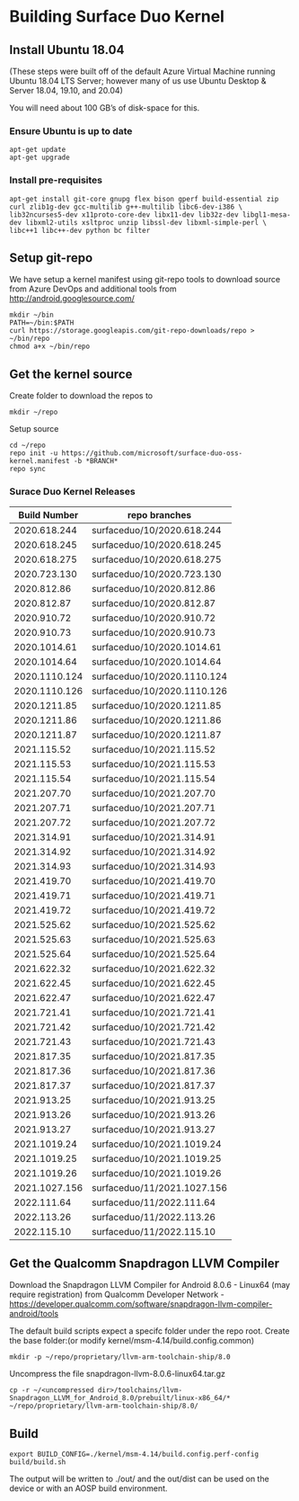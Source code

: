 # Building Surface Duo Kernel

## Install Ubuntu 18.04
(These steps were built off of the default Azure Virtual Machine running Ubuntu 18.04 LTS Server; however many of us use Ubuntu Desktop
& Server 18.04, 19.10, and 20.04)

You will need about 100 GB’s of disk-space for this.

### Ensure Ubuntu is up to date

```
apt-get update
apt-get upgrade
```

### Install pre-requisites

```
apt-get install git-core gnupg flex bison gperf build-essential zip curl zlib1g-dev gcc-multilib g++-multilib libc6-dev-i386 \
lib32ncurses5-dev x11proto-core-dev libx11-dev lib32z-dev libgl1-mesa-dev libxml2-utils xsltproc unzip libssl-dev libxml-simple-perl \
libc++1 libc++-dev python bc filter
```

## Setup git-repo

We have setup a kernel manifest using git-repo tools to download source
from Azure DevOps and additional tools from http://android.googlesource.com/

```
mkdir ~/bin
PATH=~/bin:$PATH
curl https://storage.googleapis.com/git-repo-downloads/repo > ~/bin/repo
chmod a+x ~/bin/repo
```

## Get the kernel source
Create folder to download the repos to

```
mkdir ~/repo
```

Setup source

```
cd ~/repo
repo init -u https://github.com/microsoft/surface-duo-oss-kernel.manifest -b *BRANCH*
repo sync
```

### Surace Duo Kernel Releases

| Build Number | repo branches |
|-|-|
| 2020.618.244 | surfaceduo/10/2020.618.244 |
| 2020.618.245 | surfaceduo/10/2020.618.245 |
| 2020.618.275 | surfaceduo/10/2020.618.275 |
| 2020.723.130 | surfaceduo/10/2020.723.130 |
| 2020.812.86 | surfaceduo/10/2020.812.86 |
| 2020.812.87 | surfaceduo/10/2020.812.87 |
| 2020.910.72 | surfaceduo/10/2020.910.72 |
| 2020.910.73 | surfaceduo/10/2020.910.73 |
| 2020.1014.61 | surfaceduo/10/2020.1014.61 |
| 2020.1014.64 | surfaceduo/10/2020.1014.64 |
| 2020.1110.124 | surfaceduo/10/2020.1110.124 |
| 2020.1110.126 | surfaceduo/10/2020.1110.126 |
| 2020.1211.85 | surfaceduo/10/2020.1211.85 |
| 2020.1211.86 | surfaceduo/10/2020.1211.86 |
| 2020.1211.87 | surfaceduo/10/2020.1211.87 |
| 2021.115.52 | surfaceduo/10/2021.115.52 |
| 2021.115.53 | surfaceduo/10/2021.115.53 |
| 2021.115.54 | surfaceduo/10/2021.115.54 |
| 2021.207.70 | surfaceduo/10/2021.207.70 |
| 2021.207.71 | surfaceduo/10/2021.207.71 |
| 2021.207.72 | surfaceduo/10/2021.207.72 |
| 2021.314.91 | surfaceduo/10/2021.314.91 |
| 2021.314.92 | surfaceduo/10/2021.314.92 |
| 2021.314.93 | surfaceduo/10/2021.314.93 |
| 2021.419.70 | surfaceduo/10/2021.419.70 |
| 2021.419.71 | surfaceduo/10/2021.419.71 |
| 2021.419.72 | surfaceduo/10/2021.419.72 |
| 2021.525.62 | surfaceduo/10/2021.525.62 |
| 2021.525.63 | surfaceduo/10/2021.525.63 |
| 2021.525.64 | surfaceduo/10/2021.525.64 |
| 2021.622.32 | surfaceduo/10/2021.622.32 |
| 2021.622.45 | surfaceduo/10/2021.622.45 |
| 2021.622.47 | surfaceduo/10/2021.622.47 |
| 2021.721.41 | surfaceduo/10/2021.721.41 |
| 2021.721.42 | surfaceduo/10/2021.721.42 |
| 2021.721.43 | surfaceduo/10/2021.721.43 |
| 2021.817.35 | surfaceduo/10/2021.817.35 |
| 2021.817.36 | surfaceduo/10/2021.817.36 |
| 2021.817.37 | surfaceduo/10/2021.817.37 |
| 2021.913.25 | surfaceduo/10/2021.913.25 |
| 2021.913.26 | surfaceduo/10/2021.913.26 |
| 2021.913.27 | surfaceduo/10/2021.913.27 |
| 2021.1019.24 | surfaceduo/10/2021.1019.24 |
| 2021.1019.25 | surfaceduo/10/2021.1019.25 |
| 2021.1019.26 | surfaceduo/10/2021.1019.26 |
| 2021.1027.156 | surfaceduo/11/2021.1027.156 |
| 2022.111.64 | surfaceduo/11/2022.111.64 |
| 2022.113.26 | surfaceduo/11/2022.113.26 |
| 2022.115.10 | surfaceduo/11/2022.115.10 |

## Get the Qualcomm Snapdragon LLVM Compiler

Download the Snapdragon LLVM Compiler for Android 8.0.6 - Linux64 (may require registration) from Qualcomm Developer Network - https://developer.qualcomm.com/software/snapdragon-llvm-compiler-android/tools 

The default build scripts expect a specifc folder under the repo root. 
Create the base folder:(or modify kernel/msm-4.14/build.config.common)
```
mkdir -p ~/repo/proprietary/llvm-arm-toolchain-ship/8.0
```

Uncompress the file snapdragon-llvm-8.0.6-linux64.tar.gz
```
cp -r ~/<uncompressed dir>/toolchains/llvm-Snapdragon_LLVM_for_Android_8.0/prebuilt/linux-x86_64/* ~/repo/proprietary/llvm-arm-toolchain-ship/8.0/
```

## Build

```
export BUILD_CONFIG=./kernel/msm-4.14/build.config.perf-config
build/build.sh
```

The output will be written to ./out/ and the out/dist can be used on the device or with an AOSP build environment.

